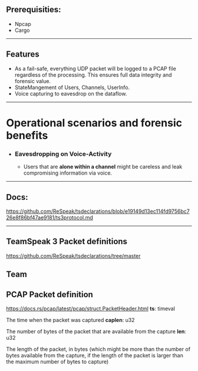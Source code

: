 
## Prerequisities:
 - Npcap 
 - Cargo


---
## Features
- As a fail-safe, everything UDP packet will be logged to a PCAP file regardless of the processing. This ensures full data integrity and forensic value.
- StateMangement of Users, Channels, UserInfo. 
- Voice capturing to eavesdrop on the dataflow.

---

# Operational scenarios and forensic benefits
- ### Eavesdropping on **Voice-Activity**
    - Users that are **alone within a channel** might be careless and leak compromising information via voice. 
---

## Docs:
https://github.com/ReSpeak/tsdeclarations/blob/e19149d13ec114fd9756bc726e8f86bf47ae9181/ts3protocol.md

---

## TeamSpeak 3 Packet definitions
https://github.com/ReSpeak/tsdeclarations/tree/master


## Team

## PCAP Packet definition
https://docs.rs/pcap/latest/pcap/struct.PacketHeader.html
**ts**: timeval

The time when the packet was captured
**caplen**: u32

The number of bytes of the packet that are available from the capture
**len**: u32

The length of the packet, in bytes (which might be more than the number of bytes available from the capture, if the length of the packet is larger than the maximum number of bytes to capture)
